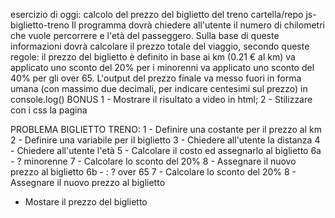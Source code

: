 esercizio di oggi: calcolo del prezzo del biglietto del treno
cartella/repo js-biglietto-treno
Il programma dovrà chiedere all'utente il numero di chilometri che vuole percorrere e l'età del passeggero.
Sulla base di queste informazioni dovrà calcolare il prezzo totale del viaggio, secondo queste regole:
il prezzo del biglietto è definito in base ai km (0.21 € al km)
va applicato uno sconto del 20% per i minorenni
va applicato uno sconto del 40% per gli over 65.
L'output del prezzo finale va messo fuori in forma umana (con massimo due decimali, per indicare centesimi sul prezzo) in console.log()
BONUS
1 - Mostrare il risultato a video in html;
2 - Stilizzare con i css la pagina

PROBLEMA BIGLIETTO TRENO:
1 - Definire una costante per il prezzo al km
2 - Definire una variabile per il biglietto
3 - Chiedere all'utente la distanza
4 - Chiedere all'utente l'età
5 - Calcolare il costo ed assegnarlo al biglietto
6a - ? minorenne
    7 - Calcolare lo sconto del 20%
    8 - Assegnare il nuovo prezzo al biglietto
6b - : ? over 65
    7 - Calcolare lo sconto del 20%
    8 - Assegnare il nuovo prezzo al biglietto
 - Mostare il prezzo del biglietto